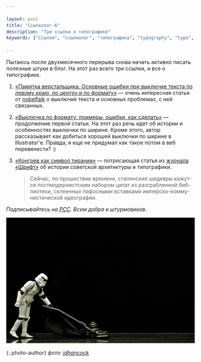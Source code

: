 ```yaml
---

layout: post
title: "Ссылколог-6"
description: "Три ссылки о типографике"
keywords: ["Ссылки", "ссылколог", "типографика", "typography", "typo", "дизайн", "design"]

---
```



Пытаюсь после двухмесячного перерыва снова начать активно писать полезные штуки
в блог. На этот раз всего три ссылки, и все о типографике.

1. [«Памятка верстальщика. Основные ошибки при выключке текста по левому краю, по центру и по формату»][1] —
   очень интересная статья от [nobelfaik][2] о выключке текста и основных
   проблемах, с ней связанных.
2. [«Выключка по формату: примеры, ошибки, как сделать»][3] — продолжение первой
   статьи. На этот раз речь идет об истории и особенностях выключки по ширине.
   Кроме этого, автор рассказывает как добиться хорошей выключки по ширине
   в Illustrator'е. Правда, я еще не придумал как такое потом в веб перевенести? :)
3. [«Конгрев как символ тирании»][4] — потрясающая статья из [журнала «Шрифт»][5]
   об истории советской архитиктуры и типографики.

   > Сей­час, по про­ше­ствии вре­ме­ни, ста­лин­ские ше­дев­ры ка­жут­ся пост­мо­дер­нист­ским
   > на­бо­ром ци­тат из раз­граб­лен­ной биб­лио­те­ки, скле­ен­ных па­фос­ны­ми встав­ка­ми
   > им­пер­ско-ком­му­ни­сти­че­ской идео­гра­фии.

_Подписывайтесь на [РСС](http://feeds.feedburner.com/anton-shuvalov/FJHar).
Всем добра и штурмовиков_.

![](/assets/articles-assets/footer/trooper-6.jpg)

{:.photo-author}
_фото: [jdhancock](https://www.flickr.com/photos/jdhancock/)_


[1]: http://nobelfaik.livejournal.com/64974.html
[2]: http://nobelfaik.livejournal.com/
[3]: http://nobelfaik.livejournal.com/65903.html
[4]: http://typejournal.ru/articles/ZIM-Review
[5]: http://typejournal.ru/